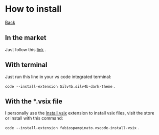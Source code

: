 # How to install

[Back](README.md)  

## In the market

Just follow this [link](https://marketplace.visualstudio.com/items?itemName=silv4b.silv4b-dark-theme) .

## With terminal

Just run this line in your vs code integrated terminal:  

`code --install-extension Silv4b.silv4b-dark-theme`  .

## With the *.vsix file  

I personally use the [Install vsix](https://marketplace.visualstudio.com/items?itemName=fabiospampinato.vscode-install-vsix) extension to install vsix files, visit the store or install with this command:  

`code --install-extension fabiospampinato.vscode-install-vsix`  .  
